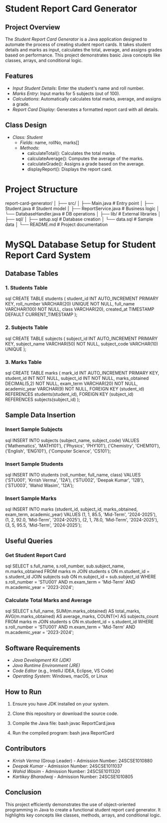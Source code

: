 # Student Report Card Generator
## Project Overview
The *Student Report Card Generator* is a Java application designed to automate the process of creating student report cards. It takes student details and marks as input, calculates the total, average, and assigns grades based on performance. This project demonstrates basic Java concepts like classes, arrays, and conditional logic.

## Features
- *Input Student Details*: Enter the student's name and roll number.
- *Marks Entry*: Input marks for 5 subjects (out of 100).
- *Calculations*: Automatically calculates total marks, average, and assigns a grade.
- *Report Card Display*: Generates a formatted report card with all details.

## Class Design
- *Class: Student*
  - *Fields*: name, rollNo, marks[]
  - *Methods*: 
    - calculateTotal(): Calculates the total marks.
    - calculateAverage(): Computes the average of the marks.
    - calculateGrade(): Assigns a grade based on the average.
    - displayReport(): Displays the report card.
 # Project Structure
report-card-generator/
│
├── src/
│   ├── Main.java                # Entry point
│   ├── Student.java             # Student model
│   ├── ReportService.java       # Business logic
│   └── DatabaseHandler.java     # DB operations
│
├── lib/                        # External libraries
│
├── sql/
│   ├── setup.sql               # Database creation
│   └── data.sql                # Sample data
│
└── README.md                   # Project documentation


# MySQL Database Setup for Student Report Card System

## Database Tables

### 1. Students Table
sql
CREATE TABLE students (
    student_id INT AUTO_INCREMENT PRIMARY KEY,
    roll_number VARCHAR(20) UNIQUE NOT NULL,
    full_name VARCHAR(100) NOT NULL,
    class VARCHAR(20),
    created_at TIMESTAMP DEFAULT CURRENT_TIMESTAMP
);


### 2. Subjects Table
sql
CREATE TABLE subjects (
    subject_id INT AUTO_INCREMENT PRIMARY KEY,
    subject_name VARCHAR(50) NOT NULL,
    subject_code VARCHAR(10) UNIQUE
);


### 3. Marks Table
sql
CREATE TABLE marks (
    mark_id INT AUTO_INCREMENT PRIMARY KEY,
    student_id INT NOT NULL,
    subject_id INT NOT NULL,
    marks_obtained DECIMAL(5,2) NOT NULL,
    exam_term VARCHAR(20) NOT NULL,
    academic_year VARCHAR(9) NOT NULL,
    FOREIGN KEY (student_id) REFERENCES students(student_id),
    FOREIGN KEY (subject_id) REFERENCES subjects(subject_id)
);


## Sample Data Insertion

### Insert Sample Subjects
sql
INSERT INTO subjects (subject_name, subject_code) VALUES
('Mathematics', 'MATH101'),
('Physics', 'PHY101'),
('Chemistry', 'CHEM101'),
('English', 'ENG101'),
('Computer Science', 'CS101');


### Insert Sample Students
sql
INSERT INTO students (roll_number, full_name, class) VALUES
('STU001', 'Krrish Verma', '12A'),
('STU002', 'Deepak Kumar', '12B'),
('STU003', 'Wahid Wasim', '12A');


### Insert Sample Marks
sql
INSERT INTO marks (student_id, subject_id, marks_obtained, exam_term, academic_year) VALUES
(1, 1, 85.5, 'Mid-Term', '2024-2025'),
(1, 2, 92.0, 'Mid-Term', '2024-2025'),
(2, 1, 78.0, 'Mid-Term', '2024-2025'),
(3, 5, 95.5, 'Mid-Term', '2024-2025');


## Useful Queries

### Get Student Report Card
sql
SELECT s.full_name, s.roll_number, sub.subject_name, m.marks_obtained
FROM marks m
JOIN students s ON m.student_id = s.student_id
JOIN subjects sub ON m.subject_id = sub.subject_id
WHERE s.roll_number = 'STU001' 
AND m.exam_term = 'Mid-Term' 
AND m.academic_year = '2023-2024';


### Calculate Total Marks and Average
sql
SELECT 
    s.full_name,
    SUM(m.marks_obtained) AS total_marks,
    AVG(m.marks_obtained) AS average_marks,
    COUNT(*) AS subjects_count
FROM marks m
JOIN students s ON m.student_id = s.student_id
WHERE s.roll_number = 'STU001'
AND m.exam_term = 'Mid-Term'
AND m.academic_year = '2023-2024';

## Software Requirements
- *Java Development Kit (JDK)*
- *Java Runtime Environment (JRE)*
- *Code Editor* (e.g., IntelliJ IDEA, Eclipse, VS Code)
- *Operating System*: Windows, macOS, or Linux

## How to Run
1. Ensure you have JDK installed on your system.
2. Clone this repository or download the source code.
3. Compile the Java file:
   bash
   javac ReportCard.java
   
4. Run the compiled program:
   bash
   java ReportCard
   

## Contributors
- *Krrish Verma* (Group Leader) - Admission Number: 24SCSE1010880
- *Deepak Kumar* - Admission Number: 24SCSE1011037
- *Wahid Wasim* - Admission Number: 24SCSE1011320
- *Kartikey Bharadwaj* - Admission Number: 24SCSE1010805

## Conclusion
This project efficiently demonstrates the use of object-oriented programming in Java to create a functional student report card generator. It highlights key concepts like classes, methods, arrays, and conditional logic.
